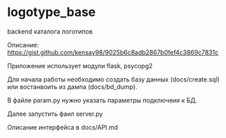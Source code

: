 # logotype_base
backend каталога логотипов

Описание:
https://gist.github.com/kensay98/9025b6c8adb2867b0fef4c3869c7831c

Приложение использует модули flask, psycopg2

Для начала работы необходимо создать базу данных (docs/create.sql) или востанвоить из дампа (docs/bd_dump).

В файле param.py нужно указать параметры подключеия к БД.

Далее запустить фаил server.py

Описание интерфейса в docs/API.md
